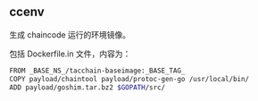 ## ccenv

生成 chaincode 运行的环境镜像。

包括 Dockerfile.in 文件，内容为：

```sh
FROM _BASE_NS_/tacchain-baseimage:_BASE_TAG_
COPY payload/chaintool payload/protoc-gen-go /usr/local/bin/
ADD payload/goshim.tar.bz2 $GOPATH/src/
```
